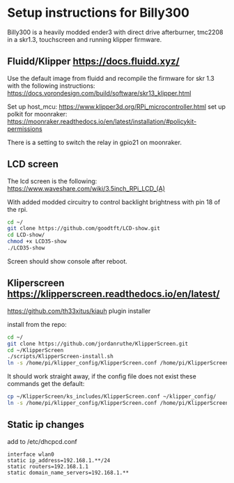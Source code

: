 # Setup instructions for Billy300
Billy300 is a heavily modded ender3 with direct drive afterburner, tmc2208 in a skr1.3, touchscreen and running klipper firmware.

## Fluidd/Klipper https://docs.fluidd.xyz/
Use the default image from fluidd and recompile the firmware for skr 1.3 with the following instructions: https://docs.vorondesign.com/build/software/skr13_klipper.html

Set up host_mcu: https://www.klipper3d.org/RPi_microcontroller.html
set up polkit for moonraker: https://moonraker.readthedocs.io/en/latest/installation/#policykit-permissions

There is a setting to switch the relay in gpio21 on moonraker.

## LCD screen
The lcd screen is the following:
https://www.waveshare.com/wiki/3.5inch_RPi_LCD_(A)

With added modded circuitry to control backlight brightness with pin 18 of the rpi.

```bash
cd ~/
git clone https://github.com/goodtft/LCD-show.git
cd LCD-show/
chmod +x LCD35-show
./LCD35-show
```
Screen should show console after reboot.

## Kliperscreen https://klipperscreen.readthedocs.io/en/latest/

https://github.com/th33xitus/kiauh
plugin installer

install from the repo:
```bash
cd ~/
git clone https://github.com/jordanruthe/KlipperScreen.git
cd ~/KlipperScreen
./scripts/KlipperScreen-install.sh
ln -s /home/pi/klipper_config/KlipperScreen.conf /home/pi/KlipperScreen/
```
It should work straight away, if the config file does not exist these commands get the default:
```bash
cp ~/KlipperScreen/ks_includes/KlipperScreen.conf ~/klipper_config/
ln -s /home/pi/klipper_config/KlipperScreen.conf /home/pi/KlipperScreen/
```

## Static ip changes
add to /etc/dhcpcd.conf
```
interface wlan0
static ip_address=192.168.1.**/24
static routers=192.168.1.1
static domain_name_servers=192.168.1.**
```
